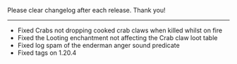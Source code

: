 Please clear changelog after each release.
Thank you!

-----------------
- Fixed Crabs not dropping cooked crab claws when killed whilst on fire
- Fixed the Looting enchantment not affecting the Crab claw loot table
- Fixed log spam of the enderman anger sound predicate
- Fixed tags on 1.20.4
